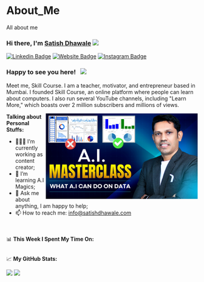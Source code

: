 # About_Me
All about me

### Hi there, I'm <a href="https://skillcourse.in" target="_blank">Satish Dhawale</a> <img src="https://media.giphy.com/media/hvRJCLFzcasrR4ia7z/giphy.gif" width="25px">

[![Linkedin Badge](https://img.shields.io/badge/-LinkedIn-0e76a8?style=flat-square&logo=Linkedin&logoColor=white)](https://www.linkedin.com/in/satish-dhawale/)
[![Website Badge](https://img.shields.io/badge/Website-3b5998?style=flat-square&logo=google-chrome&logoColor=white)](https://skillcourse.in/)
[![Instagram Badge](https://img.shields.io/badge/-Instagram-e4405f?style=flat-square&logo=Instagram&logoColor=white)](https://www.youtube.com/@Satish_Dhawale)



### Happy to see you here! &nbsp; ![](https://visitor-badge.glitch.me/badge?page_id=saddamskst.saddamskst)

Meet me, Skill Course. I am a teacher, motivator, and entrepreneur based in Mumbai. I founded Skill Course, an online platform where people can learn about computers. I also run several YouTube channels, including "Learn More," which boasts over 2 million subscribers and millions of views.

<img align="right" alt="GIF" src="https://github.com/SkillCourse/About_me/blob/477368738d99c8bf41c1281c1305ac3f3b3b6b4e/Data%20Analysis%20(1).jpg" width="400" height="225" />
  

**Talking about Personal Stuffs:**

- 👨🏻‍💻 I’m currently working as content creator;
- 🚀 I’m learning A.I Magics;
- 💬 Ask me about anything, I am happy to help;
- 📫 How to reach me: info@satishdhawale.com


</br>

📊 **This Week I Spent My Time On:**
<!--START_SECTION:waka-->
```text

```
<!--END_SECTION:waka-->


📈 **My GitHub Stats:**

<p>
  <img height="180em" src="https://github-readme-stats.vercel.app/api?username=SkillCourse&show_icons=true&hide_border=true&&count_private=true&include_all_commits=true" />
  <img height="180em" src="https://github-readme-stats.vercel.app/api/top-langs/?username=SkillCourse&exclude_repo=KNN-Image-Classification&show_icons=true&hide_border=true&layout=compact&langs_count=8"/>
</p>

